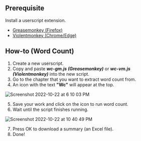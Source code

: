 ## Prerequisite

Install a userscript extension.
* [Greasemonkey (Firefox)](https://addons.mozilla.org/en-US/firefox/addon/greasemonkey/)
* [Violentmonkey (Chrome/Edge)](https://chrome.google.com/webstore/detail/violentmonkey/jinjaccalgkegednnccohejagnlnfdag)

## How-to (Word Count)
1. Create a new userscript. 
2. Copy and paste **_wc-gm.js (Greasemonkey)_** or **_wc-vm.js (Violentmonkey)_** into the new script.
3. Go to the chapter that you want to extract word count from.
4. An icon with the text **"Wc"** will appear at the top.

![Screenshot 2022-10-22 at 6 10 03 PM](https://user-images.githubusercontent.com/70749497/197333686-faed0f27-0bae-458b-919e-f960c372d5f2.png)

5. Save your work and click on the icon to run word count.
6. Wait until the script finishes running. 

![Screenshot 2022-10-22 at 10 40 49 PM](https://user-images.githubusercontent.com/70749497/197345249-7750df74-c294-4500-853b-a73deee45eb5.png)

7. Press OK to download a summary (an Excel file).
8. Done!

